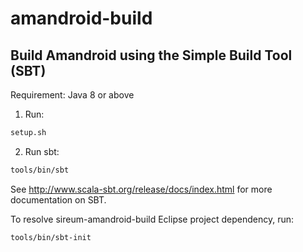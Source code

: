 # amandroid-build

## Build Amandroid using the Simple Build Tool (SBT)

Requirement: Java 8 or above

1. Run:
```bash
setup.sh
```

2. Run sbt:
```bash
tools/bin/sbt
```
See http://www.scala-sbt.org/release/docs/index.html for more documentation on SBT.

To resolve sireum-amandroid-build Eclipse project dependency, run:
```bash
tools/bin/sbt-init
```
